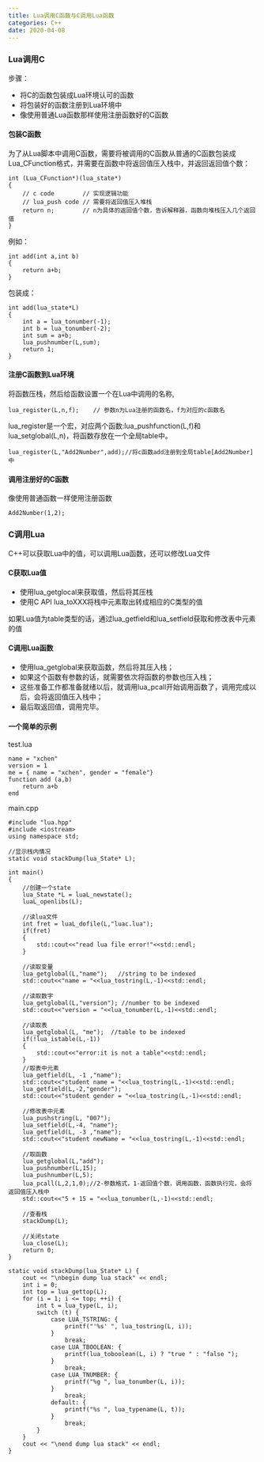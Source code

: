 ```yaml
---
title: Lua调用C函数与C调用Lua函数
categories: C++
date: 2020-04-08
---
```


### Lua调用C

步骤：

* 将C的函数包装成Lua环境认可的函数
* 将包装好的函数注册到Lua环境中
* 像使用普通Lua函数那样使用注册函数好的C函数

#### 包装C函数
为了从Lua脚本中调用C函数，需要将被调用的C函数从普通的C函数包装成Lua_CFunction格式，并需要在函数中将返回值压入栈中，并返回返回值个数：

```
int (Lua_CFunction*)(lua_state*)
{
    // c code        // 实现逻辑功能
    // lua_push code // 需要将返回值压入堆栈
    return n;        // n为具体的返回值个数，告诉解释器，函数向堆栈压入几个返回值
}
```

例如：
```
int add(int a,int b)
{
    return a+b;
}
```
包装成：
```
int add(lua_state*L)
{
    int a = lua_tonumber(-1);
    int b = lua_tonumber(-2);
    int sum = a+b;
    lua_pushnumber(L,sum);
    return 1;
}
```

#### 注册C函数到Lua环境
将函数压栈，然后给函数设置一个在Lua中调用的名称,
```
lua_register(L,n,f);    // 参数n为Lua注册的函数名，f为对应的c函数名
```
lua_register是一个宏，对应两个函数:lua_pushfunction(L,f)和lua_setglobal(L,n)，将函数存放在一个全局table中。
```
lua_register(L,"Add2Number",add);//将c函数add注册到全局table[Add2Number]中
```

#### 调用注册好的C函数
像使用普通函数一样使用注册函数
```
Add2Number(1,2);
```

### C调用Lua
C++可以获取Lua中的值，可以调用Lua函数，还可以修改Lua文件

#### C获取Lua值
* 使用lua_getglocal来获取值，然后将其压栈
* 使用C API lua_toXXX将栈中元素取出转成相应的C类型的值

如果Lua值为table类型的话，通过lua_getfield和lua_setfield获取和修改表中元素的值

#### C调用Lua函数
* 使用lua_getglobal来获取函数，然后将其压入栈；
* 如果这个函数有参数的话，就需要依次将函数的参数也压入栈；
* 这些准备工作都准备就绪以后，就调用lua_pcall开始调用函数了，调用完成以后，会将返回值压入栈中；
* 最后取返回值，调用完毕。

#### 一个简单的示例
test.lua
```
name = "xchen"
version = 1
me = { name = "xchen", gender = "female"}
function add (a,b)
    return a+b
end
```

main.cpp
```
#include "lua.hpp"
#include <iostream>
using namespace std;

//显示栈内情况
static void stackDump(lua_State* L);

int main()
{
    //创建一个state
    lua_State *L = luaL_newstate();
    luaL_openlibs(L);

    //读lua文件
    int fret = luaL_dofile(L,"luac.lua");
    if(fret)
    {
        std::cout<<"read lua file error!"<<std::endl;
    }

    //读取变量
    lua_getglobal(L,"name");   //string to be indexed
    std::cout<<"name = "<<lua_tostring(L,-1)<<std::endl;

    //读取数字
    lua_getglobal(L,"version"); //number to be indexed
    std::cout<<"version = "<<lua_tonumber(L,-1)<<std::endl;

    //读取表
    lua_getglobal(L, "me");  //table to be indexed
    if(!lua_istable(L,-1))
    {
        std::cout<<"error:it is not a table"<<std::endl;
    }
    //取表中元素
    lua_getfield(L, -1 ,"name");
    std::cout<<"student name = "<<lua_tostring(L,-1)<<std::endl;
    lua_getfield(L,-2,"gender");
    std::cout<<"student gender = "<<lua_tostring(L,-1)<<std::endl;

    //修改表中元素
    lua_pushstring(L, "007");
    lua_setfield(L,-4, "name");
    lua_getfield(L, -3 ,"name");
    std::cout<<"student newName = "<<lua_tostring(L,-1)<<std::endl;

    //取函数
    lua_getglobal(L,"add");
    lua_pushnumber(L,15);
    lua_pushnumber(L,5);
    lua_pcall(L,2,1,0);//2-参数格式，1-返回值个数，调用函数，函数执行完，会将返回值压入栈中
    std::cout<<"5 + 15 = "<<lua_tonumber(L,-1)<<std::endl;

    //查看栈
    stackDump(L);

    //关闭state
    lua_close(L);
    return 0;
}

static void stackDump(lua_State* L) {
    cout << "\nbegin dump lua stack" << endl;
    int i = 0;
    int top = lua_gettop(L);
    for (i = 1; i <= top; ++i) {
        int t = lua_type(L, i);
        switch (t) {
            case LUA_TSTRING: {
                printf("'%s' ", lua_tostring(L, i));
            }
                break;
            case LUA_TBOOLEAN: {
                printf(lua_toboolean(L, i) ? "true " : "false ");
            }
                break;
            case LUA_TNUMBER: {
                printf("%g ", lua_tonumber(L, i));
            }
                break;
            default: {
                printf("%s ", lua_typename(L, t));
            }
                break;
        }
    }
    cout << "\nend dump lua stack" << endl;
}
```
